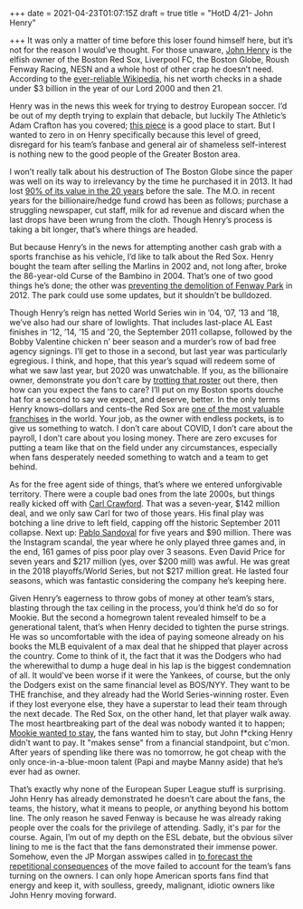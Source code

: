 +++
date = 2021-04-23T01:07:15Z
draft = true
title = "HotD 4/21- John Henry"

+++
It was only a matter of time before this loser found himself here, but it’s not for the reason I would’ve thought. For those unaware, [John Henry](https://en.wikipedia.org/wiki/John_W._Henry) is the elfish owner of the Boston Red Sox, Liverpool FC, the Boston Globe, Roush Fenway Racing, NESN and a whole host of other crap he doesn’t need. According to the [ever-reliable Wikipedia](https://en.wikipedia.org/wiki/John_W._Henry), his net worth checks in a shade under $3 billion in the year of our Lord 2000 and then 21.

Henry was in the news this week for trying to destroy European soccer. I’d be out of my depth trying to explain that debacle, but luckily The Athletic’s Adam Crafton has you covered; [this piece](https://theathletic.com/2532213/2021/04/20/dont-be-fooled-the-super-league-clubs-gambled-everything-and-they-blew-it/) is a good place to start. But I wanted to zero in on Henry specifically because this level of greed, disregard for his team’s fanbase and general air of shameless self-interest is nothing new to the good people of the Greater Boston area.

I won’t really talk about his destruction of The Boston Globe since the paper was well on its way to irrelevancy by the time he purchased it in 2013. It had lost [90% of its value in the 20 years](https://www.nytimes.com/2013/08/04/business/media/new-york-times-company-sells-boston-globe.html) before the sale. The M.O. in recent years for the billionaire/hedge fund crowd has been as follows; purchase a struggling newspaper, cut staff, milk for ad revenue and discard when the last drops have been wrung from the cloth. Though Henry’s process is taking a bit longer, that’s where things are headed.

But because Henry’s in the news for attempting another cash grab with a sports franchise as his vehicle, I’d like to talk about the Red Sox. Henry bought the team after selling the Marlins in 2002 and, not long after, broke the 86-year-old Curse of the Bambino in 2004. That’s one of two good things he’s done; the other was [preventing the demolition of Fenway Park](https://chowderandchampions.com/2016/05/16/red-sox-fenway-park-nearly-torn/) in 2012. The park could use some updates, but it shouldn’t be bulldozed.

Though Henry’s reign has netted World Series win in ’04, ’07, ’13 and ’18, we’ve also had our share of lowlights. That includes last-place AL East finishes in ’12, ’14, ’15 and ’20, the September 2011 collapse, followed by the Bobby Valentine chicken n’ beer season and a murder’s row of bad free agency signings. I’ll get to those in a second, but last year was particularly egregious. I think, and hope, that this year’s squad will redeem some of what we saw last year, but 2020 was unwatchable. If you, as the billionaire owner, demonstrate you don’t care by [trotting that roster](https://www.baseball-almanac.com/teamstats/roster.php?y=2020&t=BOS) out there, then how can you expect the fans to care? I’ll put on my Boston sports douche hat for a second to say we expect, and deserve, better. In the only terms Henry knows–dollars and cents–the Red Sox are [one of the most valuable franchises](https://www.gq.com.au/fitness/sport/these-are-the-20-most-valuable-sports-teams-in-the-world-for-2020/image-gallery/3627783a282f8891b26e84fa10dcba70?pos=16) in the world. Your job, as the owner with endless pockets, is to give us something to watch. I don’t care about COVID, I don’t care about the payroll, I don’t care about you losing money. There are zero excuses for putting a team like that on the field under any circumstances, especially when fans desperately needed something to watch and a team to get behind.

As for the free agent side of things, that’s where we entered unforgivable territory. There were a couple bad ones from the late 2000s, but things really kicked off with [Carl Crawford](https://bleacherreport.com/articles/1557988-carl-crawfords-comments-just-show-he-was-a-bad-fit-for-the-boston-red-sox). That was a seven-year, $142 million deal, and we only saw Carl for two of those years. His final play was botching a line drive to left field, capping off the historic September 2011 collapse. Next up: [Pablo Sandoval](https://www.boston.com/sports/boston-red-sox/2019/08/12/pablo-sandoval-red-sox-free-agent-mocking-comments) for five years and $90 million. There was the Instagram scandal, the year where he only played three games and, in the end, 161 games of piss poor play over 3 seasons. Even David Price for seven years and $217 million (yes, over $200 mill) was awful. He was great in the 2018 playoffs/World Series, but not $217 million great. He lasted four seasons, which was fantastic considering the company he’s keeping here.

Given Henry’s eagerness to throw gobs of money at other team’s stars, blasting through the tax ceiling in the process, you’d think he’d do so for Mookie. But the second a homegrown talent revealed himself to be a generational talent, that’s when Henry decided to tighten the purse strings. He was so uncomfortable with the idea of paying someone already on his books the MLB equivalent of a max deal that he shipped that player across the country. Come to think of it, the fact that it was the Dodgers who had the wherewithal to dump a huge deal in his lap is the biggest condemnation of all. It would've been worse if it were the Yankees, of course, but the only the Dodgers exist on the same financial level as BOS/NYY. They want to be THE franchise, and they already had the World Series-winning roster. Even if they lost everyone else, they have a superstar to lead their team through the next decade. The Red Sox, on the other hand, let that player walk away. The most heartbreaking part of the deal was nobody wanted it to happen; [Mookie wanted to stay](https://www.cbssports.com/mlb/news/red-sox-hall-of-famer-jim-rice-says-mookie-betts-didnt-want-to-leave-boston/), the fans wanted him to stay, but John f*cking Henry didn’t want to pay. It "makes sense" from a financial standpoint, but c'mon. After years of spending like there was no tomorrow, he got cheap with the only once-in-a-blue-moon talent (Papi and maybe Manny aside) that he’s ever had as owner.

That’s exactly why none of the European Super League stuff is surprising. John Henry has already demonstrated he doesn’t care about the fans, the teams, the history, what it means to people, or anything beyond his bottom line. The only reason he saved Fenway is because he was already raking people over the coals for the privilege of attending. Sadly, it's par for the course. Again, I’m out of my depth on the ESL debate, but the obvious silver lining to me is the fact that the fans demonstrated their immense power. Somehow, even the JP Morgan asswipes called in [to forecast the repetitional consequences](https://www.nytimes.com/2021/04/23/sports/soccer/jpmorgan-super-league.html) of the move failed to account for the team’s fans turning on the owners. I can only hope American sports fans find that energy and keep it, with soulless, greedy, malignant, idiotic owners like John Henry moving forward.